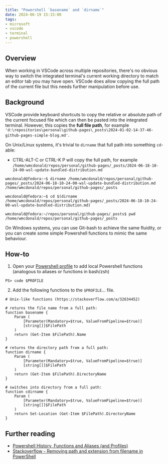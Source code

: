 ```yaml
---
title: "Powershell `basename` and `dirname`"
date: 2024-06-19 15:15:00
tags:
- microsoft
- vscode
- terminal
- powershell
---
```


## Overview

When working in VSCode across multiple repositories, there's no obvious way to switch the integrated terminal's current working directory to match an editor tab you may have open. VSCode does allow copying the full path of the current file but this needs further manipulation before use.


## Background

VSCode provide keyboard shortcuts to copy the relative or absolute path of the current focused file which can then be pasted into the integrated terminal. However, this copies the **full file path**, for example `'d:\repositories\personal\github-pages\_posts\2024-01-02-14-37-46-github-pages-simple-blog.md'`. 

On Unix/Linux systems, it's trivial to `dirname` that full path into something `cd`-able:

* CTRL-ALT-C or CTRL-K P will copy the full path, for example `/home/wmcdonald/repos/personal/github-pages/_posts/2024-06-18-10-24-00-wsl-update-bundled-distribution.md`

```
wmcdonald@fedora:~$ dirname /home/wmcdonald/repos/personal/github-pages/_posts/2024-06-18-10-24-00-wsl-update-bundled-distribution.md
/home/wmcdonald/repos/personal/github-pages/_posts

wmcdonald@fedora:~$ cd $(dirname /home/wmcdonald/repos/personal/github-pages/_posts/2024-06-18-10-24-00-wsl-update-bundled-distribution.md)

wmcdonald@fedora:~/repos/personal/github-pages/_posts$ pwd
/home/wmcdonald/repos/personal/github-pages/_posts
```

On Windows systems, you can use Git-bash to achieve the same fluidity, or you can create some simple Powershell functions to mimic the same behaviour.

## How-to

1. Open your [Powershell profile](https://wmcdonald404.github.io/github-pages/2024/03/10/13-21-59-windows-powershell-history-functions-and-aliases.html#powershell-profiles) to add local Powershell functions (analogous to aliases or functions in bash/zsh)

```
PS> code $PROFILE
```

2. Add the following functions to the `$PROFILE`... file. 

```
# Unix-like functions (https://stackoverflow.com/a/32634452)

# returns the file name from a full path:
function basename {
    Param (
        [Parameter(Mandatory=$true, ValueFromPipeline=$true)]
        [string[]]$FilePath
    )
    return (Get-Item $FilePath).Name
}

# returns the directory path from a full path:
function dirname {
    Param (
        [Parameter(Mandatory=$true, ValueFromPipeline=$true)]
        [string[]]$FilePath
    )
    return (Get-Item $FilePath).DirectoryName
}

# switches into directory from a full path: 
function cdirname {
    Param (
        [Parameter(Mandatory=$true, ValueFromPipeline=$true)]
        [string[]]$FilePath
    )
    return Set-Location (Get-Item $FilePath).DirectoryName
}
```


## Further reading
- [Powershell History, Functions and Aliases (and Profiles)](https://wmcdonald404.github.io/github-pages/2024/03/10/13-21-59-windows-powershell-history-functions-and-aliases.html#powershell-profiles)
- [Stackoverflow - Removing path and extension from filename in PowerShell](https://stackoverflow.com/a/32634452)